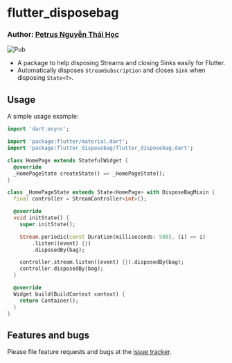 # flutter_disposebag

### Author: [Petrus Nguyễn Thái Học](https://github.com/hoc081098)

![Pub](https://img.shields.io/pub/v/flutter_disposebag)

*   A package to help disposing Streams and closing Sinks easily for Flutter.
*   Automatically disposes `StreamSubscription` and closes `Sink` when disposing `State<T>`.

## Usage

A simple usage example:

```dart
import 'dart:async';

import 'package:flutter/material.dart';
import 'package:flutter_disposebag/flutter_disposebag.dart';

class HomePage extends StatefulWidget {
  @override
  _HomePageState createState() => _HomePageState();
}

class _HomePageState extends State<HomePage> with DisposeBagMixin {
  final controller = StreamController<int>();

  @override
  void initState() {
    super.initState();

    Stream.periodic(const Duration(milliseconds: 500), (i) => i)
        .listen((event) {})
        .disposedBy(bag);

    controller.stream.listen((event) {}).disposedBy(bag);
    controller.disposedBy(bag);
  }

  @override
  Widget build(BuildContext context) {
    return Container();
  }
}
```

## Features and bugs

Please file feature requests and bugs at the [issue tracker][tracker].

[tracker]: https://github.com/hoc081098/disposebag/issues/new
